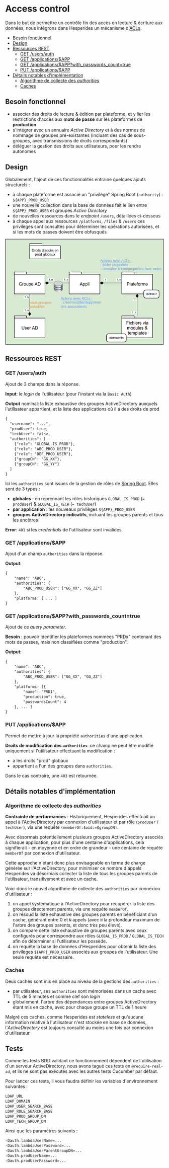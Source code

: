 # Access control

Dans le but de permettre un contrôle fin des accès en lecture & écriture aux données,
nous intégrons dans Hesperides un mécanisme d'[ACLs](https://fr.wikipedia.org/wiki/Access_Control_List).

<!-- Pour mettre à jour ce sommaire: 
    markdown-toc --indent "    " -i access_control.md
-->

<!-- toc -->

- [Besoin fonctionnel](#besoin-fonctionnel)
- [Design](#design)
- [Ressources REST](#ressources-rest)
    * [GET /users/auth](#get-usersauth)
    * [GET /applications/$APP](#get-applicationsapp)
    * [GET /applications/$APP?with_passwords_count=true](#get-applicationsappwith_passwords_counttrue)
    * [PUT /applications/$APP](#put-applicationsapp)
- [Détails notables d'implémentation](#details-notables-dimplementation)
    * [Algorithme de collecte des _authorities_](#algorithme-de-collecte-des-_authorities_)
    * [Caches](#caches)

<!-- tocstop -->

## Besoin fonctionnel
- associer des droits de lecture & édition par plateforme, et y lier les restrictions d'accès aux **mots de passe** sur les plateformes de **production**
- s'intégrer avec un annuaire _Active Directory_ et à des normes de nommage de groupes pré-existantes
(incluant des cas de sous-groupes, avec transmissions de droits correspondants)
- déléguer la gestion des droits aux utilisateurs, pour les rendre autonomes


## Design

Globalement, l'ajout de ces fonctionnalités entraine quelques ajouts structurels :
- à chaque plateforme est associé un "privilège" Spring Boot (`authority`) : `${APP}_PROD_USER`
- une nouvelle collection dans la base de données fait le lien entre `${APP}_PROD_USER` et groupes _Active Directory_
- de nouvelles ressources dans le _endpoint_ `/users`, détaillées ci-dessous
- à chaque appel aux ressources `/platforms`, `/files` & `/users` ces privilèges sont consultés pour déterminer les opérations autorisées,
et si les mots de passes doivent être obfusqués

![](ACLs-pseudo-UML.png)


## Ressources REST

### GET /users/auth
Ajout de 3 champs dans la réponse.

**Input**: le _login_ de l'utilisateur (pour l'instant via la `Basic Auth`)

**Output** nominal: la liste exhaustive des groupes ActiveDirectory auxquels l'utilisateur appartient, et la liste des applications où il a des droits de prod
```
{
  "username": "...",
  "prodUser": true,
  "techUser": false,
  "authorities": [
    {"role": "GLOBAL_IS_PROD"},
    {"role": "ABC_PROD_USER"},
    {"role": "DEF_PROD_USER"},
    {"groupCN": "GG_XX"},
    {"groupCN": "GG_YY"}
  ]
}
```

Ici les `authorities` sont issues de la gestion de rôles de [Spring Boot](https://www.baeldung.com/role-and-privilege-for-spring-security-registration).
Elles sont de 3 types :
- **globales** : en reprennant les rôles historiques `GLOBAL_IS_PROD` (`= prodUser`) & `GLOBAL_IS_TECH` (`= techUser`)
- **par application** : les nouveaux privilèges `${APP}_PROD_USER`
- **groupes ActiveDirectory indicatifs**, incluant les groupes parents et tous les ancêtres

**Error**: `401` si les _credentials_ de l'utilisateur sont invalides.

### GET /applications/$APP
Ajout d'un champ `authorities` dans la réponse.

**Output**: 
```
{
    "name": "ABC",
    "authorities": {
        "ABC_PROD_USER": ["GG_XX", "GG_ZZ"]
    },
    "platforms: [ ... ]
}
```

### GET /applications/$APP?with_passwords_count=true
Ajout de ce _query parameter_.

**Besoin** : pouvoir identifier les plateformes nommées "PRDx" contenant des mots de passes,
mais non classifiées comme "production".

**Output**:
```
{
    "name": "ABC",
    "authorities": {
        "ABC_PROD_USER": ["GG_XX", "GG_ZZ"]
    },
    "platforms: [{
        "name": "PRD1",
        "production": true,
        "passwordsCount": 4
    }, ... ]
}
```

### PUT /applications/$APP
Permet de mettre à jour la propriété `authorities` d'une application.

**Droits de modification des `authorities`**: ce champ ne peut être modifié uniquement si l'utilisateur effectuant la modification :
- a les droits "prod" globaux
- appartient a l'un des groupes dans `authorities`.

Dans le cas contraire, une `403` est retournée.


## Détails notables d'implémentation

### Algorithme de collecte des _authorities_

**Contrainte de performances** : Historiquement, Hesperides effectuait un appel à l'ActiveDirectory par connexion d'utilisateur et par rôle (`prodUser` / `techUser`),
via une requête `(memberOf:$oid:=$groupDN)`.

Avec désormais potentiellement plusieurs groupes ActiveDirectory associés à chaque application,
pour plus d'une centaine d'applications, cela signifierait - en moyenne et en ordre de grandeur - une centaine de requête `memberOf` par connexion d'utilisateur.

Cette approche n'étant donc plus envisageable en terme de charge générée sur l'ActiveDirectory,
pour minimiser ce nombre d'appels Hesperides va désormais collecter la liste de tous les groupes parents de l'utilisateur,
transitivement et avec un cache.

Voici donc le nouvel algorithme de collecte des `authorities` par connexion d'utilisateur :
1. un appel systématique à l'ActiveDirectory pour récupérer la liste des groupes directement parents, via une requête `memberOf`.
2. on résoud la liste exhaustive des groupes parents en bénéficiant d'un cache, générant entre 0 et `N` appels
(avec `N` la profondeur maximum de l'arbre des groupes parents, et donc très peu élevé).
3. on compare cette liste exhaustive de groupes parents avec ceux configurés pour correspondre aux rôles `GLOBAL_IS_PROD` / `GLOBAL_IS_TECH`
afin de déterminer si l'utilisateur les possède.
4. on requête la base de données d'Hesperides pour obtenir la liste des privilèges `${APP}_PROD_USER` associés aux groupes de l'utilisateur.
Une seule requête est nécessaire.


### Caches

Deux caches sont mis en place au niveau de la gestions des `authorities` :

- par utilisateur, ses `authorities` sont mémorisées dans un cache avec TTL de 5 minutes et comme clef son _login_
- globalement, l'arbre des dépendances entre groupes ActiveDirectory étant mis en cache, avec pour chaque groupe un TTL de 1 heure

Malgré ces caches, comme Hesperides est _stateless_ et qu'aucune information relative à l'utilisateur n'est stockée en base de données,
l'_ActiveDirectory_ est toujours consulté au moins une fois par connexion d'utilisateur.


## Tests

Comme les tests BDD validant ce fonctionnement dépendent de l'utilisation d'un serveur ActiveDirectory,
nous avons tagué ces tests en `@require-real-ad`, et ils ne sont pas exécutés avec les autres tests Cucumber par défaut.

Pour lancer ces tests, il vous faudra définir les variables d'environnement suivantes :

    LDAP_URL
    LDAP_DOMAIN
    LDAP_USER_SEARCH_BASE
    LDAP_ROLE_SEARCH_BASE
    LDAP_PROD_GROUP_DN
    LDAP_TECH_GROUP_DN

Ainsi que les paramètres suivants :

    -Dauth.lambdaUserName=...
    -Dauth.lambdaUserPassword=...
    -Dauth.lambdaUserParentGroupDN=...
    -Dauth.prodUserName=...
    -Dauth.prodUserPassword=...
